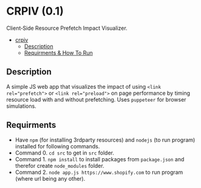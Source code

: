 # CRPIV (0.1)
Client‐Side Resource Prefetch Impact Visualizer.

- [crpiv](#liboqs)
	- [Description](#description)
	- [Requirments & How To Run](#requirments)

## Description

A simple JS web app that visualizes the impact of using `<link rel="prefetch">` or `<link rel="preload">` on page performance by timing resource load with and without prefetching. Uses `puppeteer` for browser simulations.

## Requirments

- Have `npm` (for installing 3rdparty resources) and `nodejs` (to run program) installed for following commands.
- Command 0. `cd src` to get in `src` folder.
- Command 1. `npm install` to install packages from `package.json` and therefor create `node_modules` folder.
- Command 2. `node app.js https://www.shopify.com` to run program (where url being any other).